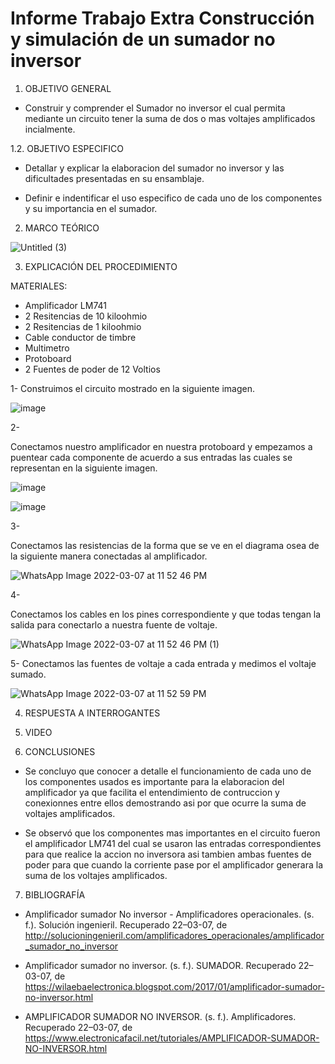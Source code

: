 # Informe Trabajo Extra Construcción  y simulación de un sumador no inversor 

1. OBJETIVO GENERAL 

* Construir y comprender el Sumador no inversor el cual permita mediante un circuito tener la suma de dos o mas voltajes amplificados incialmente.

1.2. OBJETIVO ESPECIFICO 

* Detallar y explicar la elaboracion del sumador no inversor y las dificultades presentadas en su ensamblaje.

* Definir e indentificar el uso especifico de cada uno de los componentes y su importancia en el sumador.

2. MARCO TEÓRICO 

![Untitled (3)](https://user-images.githubusercontent.com/93899720/156962205-966bd2c7-bea0-4fd7-bf32-3b7428e0e112.jpg)


3. EXPLICACIÓN DEL PROCEDIMIENTO

MATERIALES: 

* Amplificador LM741
* 2 Resitencias de 10 kiloohmio
* 2 Resitencias de 1 kiloohmio
* Cable conductor de timbre
* Multimetro
* Protoboard
* 2 Fuentes de poder de 12 Voltios

1- Construimos el circuito mostrado en la siguiente imagen.

![image](https://user-images.githubusercontent.com/93899720/157168415-711f65db-b751-4e8e-bd8d-2c78b851351d.png)

2-

Conectamos nuestro amplificador en nuestra protoboard y empezamos a puentear cada componente de acuerdo a sus entradas las cuales se representan en la siguiente imagen.

![image](https://user-images.githubusercontent.com/93899720/157065581-e7e195a1-bba8-4e18-ba14-a0216d21ae30.png)

![image](https://user-images.githubusercontent.com/93899720/157168611-f1bc255b-fb5a-413f-9996-5f4ba7af8eb1.png)

3-

Conectamos las resistencias de la forma que se ve en el diagrama osea de la siguiente manera conectadas al amplificador.

![WhatsApp Image 2022-03-07 at 11 52 46 PM](https://user-images.githubusercontent.com/93899720/157168651-2972f32e-d4de-4da5-980b-5050fa1a82b5.jpeg)

4-

Conectamos los cables en los pines correspondiente y que todas tengan la salida para conectarlo a nuestra fuente de voltaje.

![WhatsApp Image 2022-03-07 at 11 52 46 PM (1)](https://user-images.githubusercontent.com/93899720/157168823-7d459b76-ec68-4f4d-b283-e2005a26e0cf.jpeg)

5- Conectamos las fuentes de voltaje a cada entrada y medimos el voltaje sumado.

![WhatsApp Image 2022-03-07 at 11 52 59 PM](https://user-images.githubusercontent.com/93899720/157169179-40f7fd46-0e06-41ba-aeb5-d30ff803b0b3.jpeg)


4. RESPUESTA A INTERROGANTES 


5. VIDEO



6. CONCLUSIONES

* Se concluyo que conocer a detalle el funcionamiento de cada uno de los componentes usados es importante para la elaboracion del amplificador ya que facilita el entendimiento     de contruccion y conexionnes entre ellos demostrando asi por que ocurre la suma de voltajes amplificados.

* Se observó que los componentes mas importantes en el circuito fueron el amplificador LM741 del cual se usaron las entradas correspondientes para que realice la accion no         inversora asi tambien ambas fuentes de poder para que  cuando la corriente pase por el amplificador generara la suma de los voltajes amplificados.


7. BIBLIOGRAFÍA

* Amplificador sumador No inversor - Amplificadores operacionales. (s. f.). Solución ingenieril. Recuperado 22–03-07, de http://solucioningenieril.com/amplificadores_operacionales/amplificador_sumador_no_inversor

* Amplificador sumador no inversor. (s. f.). SUMADOR. Recuperado 22–03-07, de https://wilaebaelectronica.blogspot.com/2017/01/amplificador-sumador-no-inversor.html

* AMPLIFICADOR SUMADOR NO INVERSOR. (s. f.). Amplificadores. Recuperado 22–03-07, de https://www.electronicafacil.net/tutoriales/AMPLIFICADOR-SUMADOR-NO-INVERSOR.html

